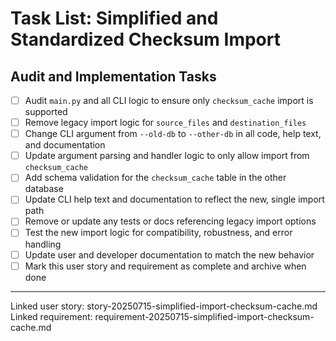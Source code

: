 # Task List: Simplified and Standardized Checksum Import

## Audit and Implementation Tasks

- [ ] Audit `main.py` and all CLI logic to ensure only `checksum_cache` import is supported
- [ ] Remove legacy import logic for `source_files` and `destination_files`
- [ ] Change CLI argument from `--old-db` to `--other-db` in all code, help text, and documentation
- [ ] Update argument parsing and handler logic to only allow import from `checksum_cache`
- [ ] Add schema validation for the `checksum_cache` table in the other database
- [ ] Update CLI help text and documentation to reflect the new, single import path
- [ ] Remove or update any tests or docs referencing legacy import options
- [ ] Test the new import logic for compatibility, robustness, and error handling
- [ ] Update user and developer documentation to match the new behavior
- [ ] Mark this user story and requirement as complete and archive when done

---

Linked user story: story-20250715-simplified-import-checksum-cache.md
Linked requirement: requirement-20250715-simplified-import-checksum-cache.md
